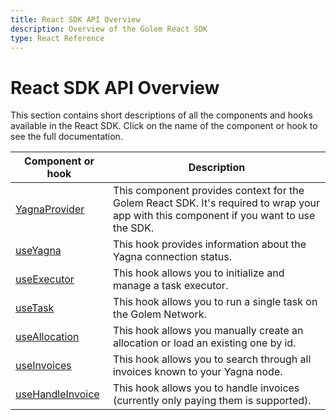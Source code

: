 ```yaml
---
title: React SDK API Overview
description: Overview of the Golem React SDK
type: React Reference
---
```


# React SDK API Overview

This section contains short descriptions of all the components and hooks available in the React SDK. Click on the name of the component or hook to see the full documentation.

| Component or hook                                                      | Description                                                                                                                             |
| ---------------------------------------------------------------------- | --------------------------------------------------------------------------------------------------------------------------------------- |
| [YagnaProvider](/docs/creators/javascript/react/yagna-provider)        | This component provides context for the Golem React SDK. It's required to wrap your app with this component if you want to use the SDK. |
| [useYagna](/docs/creators/javascript/react/use-yagna)                  | This hook provides information about the Yagna connection status.                                                                       |
| [useExecutor](/docs/creators/javascript/react/use-executor)            | This hook allows you to initialize and manage a task executor.                                                                          |
| [useTask](/docs/creators/javascript/react/use-task)                    | This hook allows you to run a single task on the Golem Network.                                                                         |
| [useAllocation](/docs//creators/javascript/react/use-allocation)       | This hook allows you manually create an allocation or load an existing one by id.                                                       |
| [useInvoices](/docs/creators/javascript/react/use-invoices)            | This hook allows you to search through all invoices known to your Yagna node.                                                           |
| [useHandleInvoice](/docs/creators/javascript/react/use-handle-invoice) | This hook allows you to handle invoices (currently only paying them is supported).                                                      |
